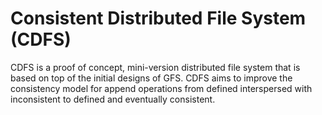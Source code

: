 # Consistent Distributed File System (CDFS)
CDFS is a proof of concept, mini-version distributed file system that is based on top of the initial designs of GFS.
CDFS aims to improve the consistency model for append operations from defined interspersed with inconsistent to defined and eventually consistent.
